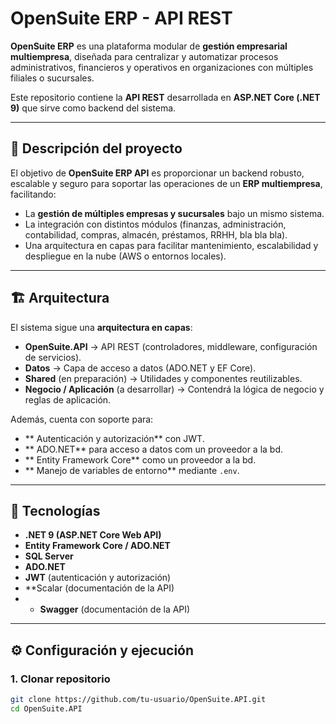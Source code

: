 ﻿# OpenSuite ERP - API REST

**OpenSuite ERP** es una plataforma modular de **gestión empresarial multiempresa**, diseñada para centralizar y automatizar procesos administrativos, financieros y operativos en organizaciones con múltiples filiales o sucursales.

Este repositorio contiene la **API REST** desarrollada en **ASP.NET Core (.NET 9)** que sirve como backend del sistema.

---

## 📌 Descripción del proyecto

El objetivo de **OpenSuite ERP API** es proporcionar un backend robusto, escalable y seguro para soportar las operaciones de un **ERP multiempresa**, facilitando:

- La **gestión de múltiples empresas y sucursales** bajo un mismo sistema.
- La integración con distintos módulos (finanzas, administración, contabilidad, compras, almacén, préstamos, RRHH, bla bla bla).
- Una arquitectura en capas para facilitar mantenimiento, escalabilidad y despliegue en la nube (AWS o entornos locales).

---

## 🏗️ Arquitectura

El sistema sigue una **arquitectura en capas**:

- **OpenSuite.API** → API REST (controladores, middleware, configuración de servicios).
- **Datos** → Capa de acceso a datos (ADO.NET y EF Core).
- **Shared** (en preparación) → Utilidades y componentes reutilizables.
- **Negocio / Aplicación** (a desarrollar) → Contendrá la lógica de negocio y reglas de aplicación.

Además, cuenta con soporte para:

- ** Autenticación y autorización** con JWT.
- ** ADO.NET** para acceso a datos com un proveedor a la bd.
- ** Entity Framework Core** como un proveedor a la bd.
- ** Manejo de variables de entorno** mediante `.env`.

---

## 🚀 Tecnologías

- **.NET 9 (ASP.NET Core Web API)**
- **Entity Framework Core / ADO.NET**
- **SQL Server**
- **ADO.NET**
- **JWT** (autenticación y autorización)
- **Scalar (documentación de la API)
- - **Swagger** (documentación de la API)

---

## ⚙️ Configuración y ejecución

### 1. Clonar repositorio
```bash
git clone https://github.com/tu-usuario/OpenSuite.API.git
cd OpenSuite.API
